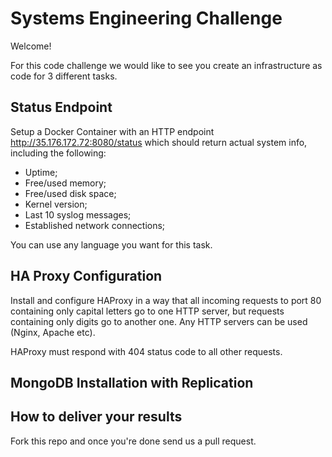 # Systems Engineering Challenge

Welcome!

For this code challenge we would like to see you create an infrastructure as code for 3 different tasks.

## Status Endpoint

Setup a Docker Container with an HTTP endpoint http://35.176.172.72:8080/status which should return actual system info, including the following:

- Uptime;
- Free/used memory;
- Free/used disk space;
- Kernel version;
- Last 10 syslog messages;
- Established network connections;

You can use any language you want for this task.


## HA Proxy Configuration

Install and configure HAProxy in a way that all incoming requests to port 80 containing only capital letters go to one HTTP server, but requests containing only digits go to another one. Any HTTP servers can be used (Nginx, Apache etc).

HAProxy must respond with 404 status code to all other requests.


## MongoDB Installation with Replication


## How to deliver your results

Fork this repo and once you're done send us a pull request.

